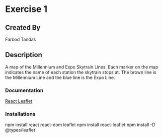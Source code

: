 # Exercise 1

## Created By
Farbod Tandas

## Description
A map of the Millennium and Expo Skytrain Lines. Each marker on the map indicates the name of each station the skytrain stops at. The brown line is the Millennium Line and the blue line is the Expo Line.

### Documentation
[React Leaflet](https://react-leaflet.js.org/)

### Installations
npm install react react-dom leaflet
npm install react-leaflet
npm install -D @types/leaflet